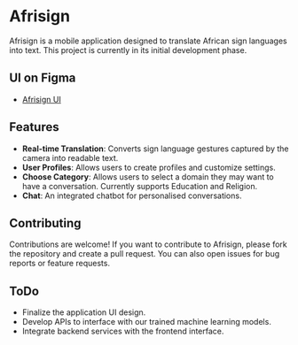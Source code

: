 # Afrisign

Afrisign is a mobile application designed to translate African sign languages into text. This project is currently in its initial development phase.

## UI on Figma
- [Afrisign UI](https://www.figma.com/design/w1ryToZydLGtR72JpKlKrT/Deaf-Assistant?node-id=0-1&t=513RXfItUenXxl41-1)

## Features
- **Real-time Translation**: Converts sign language gestures captured by the camera into readable text.
- **User Profiles**: Allows users to create profiles and customize settings.
- **Choose Category**: Allows users to select a domain they may want to have a conversation. Currently supports Education and Religion.
- **Chat**: An integrated chatbot for personalised conversations.


## Contributing
Contributions are welcome! If you want to contribute to Afrisign, please fork the repository and create a pull request. You can also open issues for bug reports or feature requests.

## ToDo
- Finalize the application UI design.
- Develop APIs to interface with our trained machine learning models.
- Integrate backend services with the frontend interface.
